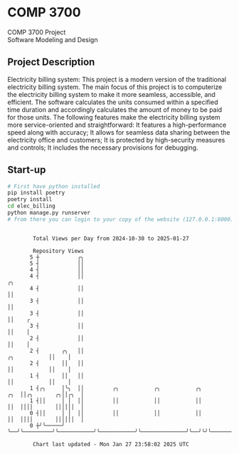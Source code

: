 # COMP 3700
COMP 3700 Project  
Software Modeling and Design
## Project Description
Electricity billing system: This project is a modern version of the traditional electricity billing system. The main focus of this project is to computerize the electricity billing system to make it more seamless, accessible, and efficient. The software calculates the units consumed within a specified time duration and accordingly calculates the amount of money to be paid for those units. The following features make the electricity billing system more service-oriented and straightforward: It features a high-performance speed along with accuracy; It allows for seamless data sharing between the electricity office and customers; It is protected by high-security measures and controls; It includes the necessary provisions for debugging.

## Start-up
```bash
# First have python installed
pip install poetry
poetry install
cd elec_billing
python manage.py runserver
# from there you can login to your copy of the website (127.0.0.1:8000), default creds are admin/admin
```

```

        Total Views per Day from 2024-10-30 to 2025-01-27

        Repository Views
       5 ┼            ╭╮
       5 ┤            ││
       4 ┤            ││
       4 ┤            ││                                                                    ╭╮
       4 ┤            ││                                                                    ││
       3 ┤            ││                                                                    ││
       3 ┤            ││                                                                    ││    ╭
       3 ┤            ││                                                                    ││    │
       2 ┤            ││                                                                    ││    │
       2 ┤       ╭╮   ││                                                       ╭╮           ││    │
       2 ┤       ││   ││                                                       ││           ││    │
       1 ┤       ││   ││                                                       ││           ││    │
       1 ┤╭╮     │╰╮  ││         ╭╮           ╭╮           ╭╮              ╭╮  ││╭╮       ╭╮││╭╮  │
       1 ┤││     │ │  ││         ││           ││           ││              ││  ││││       ││││││  │
       0 ┤││     │ │  ││         ││           ││           ││              ││  ││││       ││││││  │
       0 ┼╯╰─────╯ ╰──╯╰─────────╯╰───────────╯╰───────────╯╰──────────────╯╰──╯╰╯╰───────╯╰╯╰╯╰──╯

        Chart last updated - Mon Jan 27 23:58:02 2025 UTC
        
```
